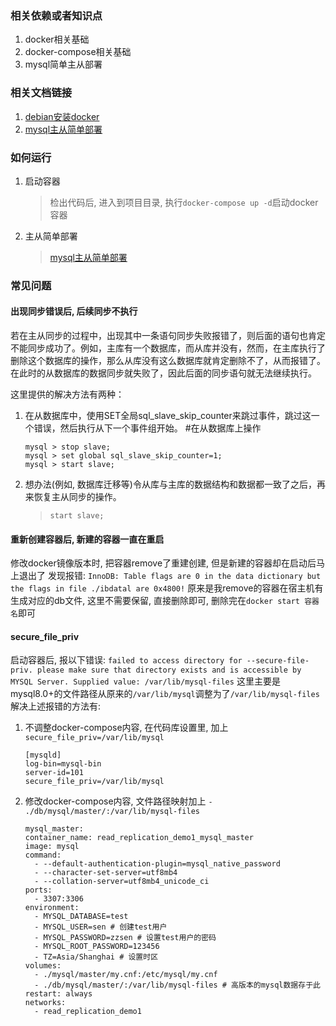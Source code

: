 ### 相关依赖或者知识点
1. docker相关基础
2. docker-compose相关基础
3. mysql简单主从部署

### 相关文档链接
1. [debian安装docker](https://blog.csdn.net/zzsan/article/details/105505692)
2. [mysql主从简单部署](https://blog.csdn.net/zzsan/article/details/117304644)

### 如何运行
1. 启动容器
    >检出代码后, 进入到项目目录, 执行`docker-compose up -d`启动docker容器
2. 主从简单部署
    >[mysql主从简单部署](https://blog.csdn.net/zzsan/article/details/117304644)

### 常见问题
#### 出现同步错误后, 后续同步不执行
若在主从同步的过程中，出现其中一条语句同步失败报错了，则后面的语句也肯定不能同步成功了。例如，主库有一个数据库，而从库并没有，然而，在主库执行了删除这个数据库的操作，那么从库没有这么数据库就肯定删除不了，从而报错了。在此时的从数据库的数据同步就失败了，因此后面的同步语句就无法继续执行。

这里提供的解决方法有两种：

1. 在从数据库中，使用SET全局sql_slave_skip_counter来跳过事件，跳过这一个错误，然后执行从下一个事件组开始。
#在从数据库上操作
	```
	mysql > stop slave;
	mysql > set global sql_slave_skip_counter=1;
	mysql > start slave;
	```

2. 想办法(例如, 数据库迁移等)令从库与主库的数据结构和数据都一致了之后，再来恢复主从同步的操作。
	>`start slave;`

#### 重新创建容器后, 新建的容器一直在重启

修改docker镜像版本时, 把容器remove了重建创建, 但是新建的容器却在启动后马上退出了
发现报错: `InnoDB: Table flags are 0 in the data dictionary but the flags in file ./ibdatal are 0x4800!`
原来是我remove的容器在宿主机有生成对应的db文件, 这里不需要保留, 直接删除即可, 删除完在`docker start 容器名`即可

#### secure_file_priv
启动容器后, 报以下错误:
`failed to access directory for --secure-file-priv. please make sure that directory exists and is accessible by MYSQL Server. Supplied value: /var/lib/mysql-files`
这里主要是mysql8.0+的文件路径从原来的`/var/lib/mysql`调整为了`/var/lib/mysql-files`
解决上述报错的方法有:
1. 不调整docker-compose内容, 在代码库设置里, 加上 `secure_file_priv=/var/lib/mysql`
	  ```
    [mysqld]
    log-bin=mysql-bin
    server-id=101
    secure_file_priv=/var/lib/mysql
  	```
2. 修改docker-compose内容, 文件路径映射加上 `- ./db/mysql/master/:/var/lib/mysql-files`
    ```
    mysql_master:
    container_name: read_replication_demo1_mysql_master
    image: mysql
    command:
      - --default-authentication-plugin=mysql_native_password
      - --character-set-server=utf8mb4
      - --collation-server=utf8mb4_unicode_ci
    ports:
      - 3307:3306
    environment:
      - MYSQL_DATABASE=test
      - MYSQL_USER=sen # 创建test用户
      - MYSQL_PASSWORD=zzsen # 设置test用户的密码
      - MYSQL_ROOT_PASSWORD=123456
      - TZ=Asia/Shanghai # 设置时区
    volumes:
      - ./mysql/master/my.cnf:/etc/mysql/my.cnf
      - ./db/mysql/master/:/var/lib/mysql-files # 高版本的mysql数据存于此
    restart: always
    networks:
      - read_replication_demo1
    ```